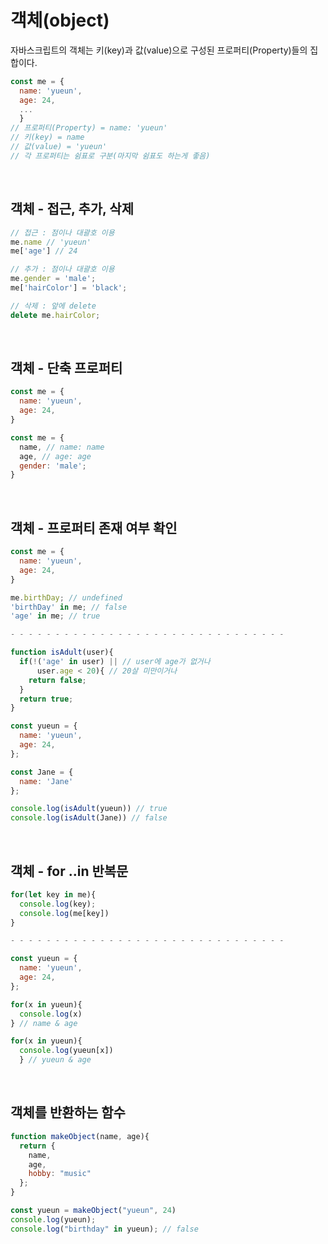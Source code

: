 # 객체(object)
자바스크립트의 객체는 키(key)과 값(value)으로 구성된 프로퍼티(Property)들의 집합이다.

  ```jsx
  const me = {
    name: 'yueun',
    age: 24,
    ...
    } 
  // 프로퍼티(Property) = name: 'yueun'
  // 키(key) = name
  // 값(value) = 'yueun'
  // 각 프로퍼티는 쉼표로 구분(마지막 쉼표도 하는게 좋음)
  ```
<br>

## 객체 - 접근, 추가, 삭제

  ```jsx
  // 접근 : 점이나 대괄호 이용
  me.name // 'yueun'
  me['age'] // 24

  // 추가 : 점이나 대괄호 이용
  me.gender = 'male';
  me['hairColor'] = 'black';

  // 삭제 : 앞에 delete
  delete me.hairColor;
  ```
  <br>

## 객체 - 단축 프로퍼티

  ```jsx
  const me = {
    name: 'yueun',
    age: 24,
  }

  const me = {
    name, // name: name
    age, // age: age 
    gender: 'male';
  }
  ```
  <br>

## 객체 - 프로퍼티 존재 여부 확인

  ```jsx
  const me = {
    name: 'yueun',
    age: 24,
  }

  me.birthDay; // undefined
  'birthDay' in me; // false
  'age' in me; // true

  - - - - - - - - - - - - - - - - - - - - - - - - - - - - - - -

  function isAdult(user){
    if(!('age' in user) || // user에 age가 없거나
        user.age < 20){ // 20살 미만이거나
      return false;
    }
    return true;
  }

  const yueun = {
    name: 'yueun',
    age: 24,
  };

  const Jane = {
    name: 'Jane'
  };

  console.log(isAdult(yueun)) // true
  console.log(isAdult(Jane)) // false
  ```
  <br>

## 객체 - for ..in 반복문

  ```jsx
  for(let key in me){
    console.log(key);
    console.log(me[key])
  }

  - - - - - - - - - - - - - - - - - - - - - - - - - - - - - - -

  const yueun = {
    name: 'yueun',
    age: 24,
  };

  for(x in yueun){
    console.log(x)
  } // name & age

  for(x in yueun){
    console.log(yueun[x])
    } // yueun & age
  ```
  <br>

## 객체를 반환하는 함수

  ```jsx
  function makeObject(name, age){
    return {
      name,
      age,
      hobby: "music"
    };
  }

  const yueun = makeObject("yueun", 24)
  console.log(yueun);
  console.log("birthday" in yueun); // false
  ```
